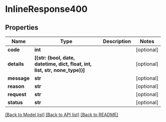 # InlineResponse400


## Properties
Name | Type | Description | Notes
------------ | ------------- | ------------- | -------------
**code** | **int** |  | [optional] 
**details** | **[{str: (bool, date, datetime, dict, float, int, list, str, none_type)}]** |  | [optional] 
**message** | **str** |  | [optional] 
**reason** | **str** |  | [optional] 
**request** | **str** |  | [optional] 
**status** | **str** |  | [optional] 

[[Back to Model list]](../README.md#documentation-for-models) [[Back to API list]](../README.md#documentation-for-api-endpoints) [[Back to README]](../README.md)



